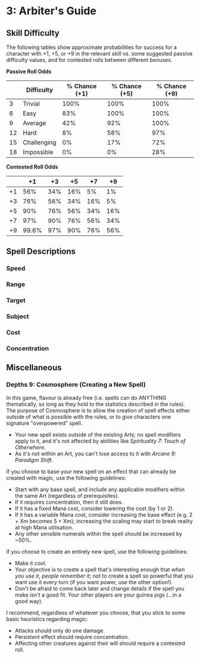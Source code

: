 # 3: Arbiter's Guide

## Skill Difficulty

The following tables show approximate probabilities for success for a character with +1, +5, or +9 in the relevant skill vs. some suggested passive difficulty values, and for contested rolls between different bonuses.

**Passive Roll Odds**

|     | Difficulty  | % Chance (+1) | % Chance (+5) | % Chance (+9) |
| --- | ----------- | ------------- | ------------- | ------------- |
| 3   | Trivial     | 100%          | 100%          | 100%          |
| 6   | Easy        | 83%           | 100%          | 100%          |
| 9   | Average     | 42%           | 92%           | 100%          |
| 12  | Hard        | 8%            | 58%           | 97%           |
| 15  | Challenging | 0%            | 17%           | 72%           |
| 18  | Impossible  | 0%            | 0%            | 28%           |

**Contested Roll Odds**

|     | +1    | +3  | +5  | +7  | +9  |
| --- | ----- | --- | --- | --- | --- |
| +1  | 56%   | 34% | 16% | 5%  | 1%  |
| +3  | 76%   | 56% | 34% | 16% | 5%  |
| +5  | 90%   | 76% | 56% | 34% | 16% |
| +7  | 97%   | 90% | 76% | 56% | 34% |
| +9  | 99.6% | 97% | 90% | 76% | 56% |

## Spell Descriptions

### Speed

### Range

### Target

### Subject

### Cost

### Concentration

## Miscellaneous

### Depths 9: Cosmosphere (Creating a New Spell)

In this game, flavour is already free (i.e. spells can do ANYTHING thematically, so long as they hold to the statistics described in the rules). The purpose of Cosmosphere is to allow the creation of spell effects either outside of what is possible with the rules, or to give characters one signature "overpowered" spell.

- Your new spell exists outside of the existing Arts; no spell modifiers apply to it, and it's not affected by abilities like _Spirituality 7: Touch of Otherwhere_.
- As it's not within an Art, you can't lose access to it with _Arcane 9: Paradigm Shift_.

If you choose to base your new spell on an effect that can already be created with magic, use the following guidelines:

- Start with any base spell, and include any applicable modifiers within the same Art (regardless of prerequisites).
- If it requires concentration, then it still does.
- If it has a fixed Mana cost, consider lowering the cost (by 1 or 2).
- If it has a variable Mana cost, consider increasing the base effect (e.g. 2 + Xm becomes 5 + Xm); increasing the scaling may start to break reality at high Mana utilisation.
- Any other sensible numerals within the spell should be increased by ~50%.

If you choose to create an entirely new spell, use the following guidelines:

- Make it cool.
- Your objective is to create a spell that's interesting enough that _when you use it, people remember it_; not to create a spell so powerful that you want use it every turn (if you want power, use the other option!).
- Don't be afraid to come back later and change details if the spell you make isn't a good fit. Your other players are your guinea pigs (...in a good way).

I recommend, regardless of whatever you choose, that you stick to some basic heuristics regarding magic:

- Attacks should only do one damage.
- Persistent effect should require concentration.
- Affecting other creatures against their will should require a contested roll.

